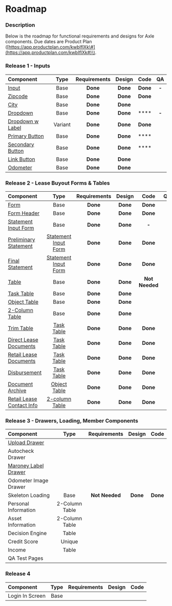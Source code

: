 # Roadmap

### Description

Below is the roadmap for functional requirements and designs for Axle components. Due dates are Product Plan \([https://app.productplan.com/kwbIflXk\#](https://app.productplan.com/kwbIflXk#)\).

### Release 1 - Inputs

| Component | Type | Requirements | Design | Code | QA |
| :--- | :---: | :---: | :---: | :---: | :---: |
| [Input](../components/input/) | Base | **Done** | **Done** | **Done** | **-** |
| [Zipcode ](../components/input/zipcode.md) | Base  | **Done** | **Done** | **Done** |  |
| [City ](../components/input/city.md) | Base  | **Done** | **Done** |  |  |
| [Dropdown](../components/dropdown/) | Base  | **Done** | **Done** | \*\*\*\* | **-** |
| [Dropdown w Label](../components/dropdown/dropdown-with-label.md) | Variant | **Done** | **Done** | **Done** |  |
| [Primary Button](../components/button/primary-button.md) | Base  | **Done** | **Done** | \*\*\*\* |  |
| [Secondary Button](../components/button/secondary-button.md) | Base  | **Done** | **Done** | \*\*\*\* |  |
| [Link Button](../components/button/link-button.md) | Base  | **Done** | **Done** |  |  |
| [Odometer](../components/input/odometer-mileage.md) | Base  | **Done** | **Done** |  |  |

### Release 2 - Lease Buyout Forms & Tables

| Component | Type | Requirements | Design | Code | QA |
| :--- | :---: | :---: | :---: | :---: | :--- |
| [Form](../components/form/) | Base  | **Done** | **Done** | **Done** |  |
| [Form Header](../components/headers/header/) | Base  | **Done** | **Done** | **Done** |  |
| [Statement Input Form](../components/form/preliminary-and-final-statements.md) | Base | **Done** | **Done** | **-** |  |
| [Preliminary Statement](../templates/form-templates/statement-input-form-templates/lbo-preliminary-statement.md) | [Statement Input Form](../components/form/preliminary-and-final-statements.md) | **Done** | **Done** | **Done** |  |
| [Final Statement](../templates/form-templates/statement-input-form-templates/final-statement.md) | [Statement Input Form](../components/form/preliminary-and-final-statements.md) | **Done** | **Done** | **Done** |  |
| [Table](../components/task-tables/) | Base | **Done** | **Done** | **Not Needed** |  |
| [Task Table](../templates/table-templates/task-table-templates/task-table.md) | Base | **Done** | **Done** |  |  |
| [Object Table](../components/task-tables/object-table.md) | Base | **Done** | **Done** |  |  |
| [2-Column Table](../components/task-tables/contact-table.md) | Base | **Done** | **Done** |  |  |
| [Trim Table](../templates/table-templates/task-table-templates/trim.md) | [Task Table](../templates/table-templates/task-table-templates/task-table.md) | **Done** | **Done** | **Done** |  |
| [Direct Lease Documents](../templates/table-templates/task-table-templates/direct-lease-documents.md) | [Task Table](../templates/table-templates/task-table-templates/task-table.md) | **Done** | **Done** | **Done** |  |
| [Retail Lease Documents](../templates/table-templates/task-table-templates/retail-lease-documents.md) | [Task Table](../templates/table-templates/task-table-templates/task-table.md) | **Done** | **Done** | **Done** |  |
| [Disbursement](../templates/table-templates/task-table-templates/disbursement.md) | [Task Table](../templates/table-templates/task-table-templates/task-table.md) | **Done** | **Done** | **Done** |  |
| [Document Archive](../templates/table-templates/object-table-templates/archive.md) | [Object Table](../components/task-tables/object-table.md) | **Done** | **Done** | **Done** |  |
| [Retail Lease Contact Info](../templates/table-templates/2-column-table-templates/retail-lease-contact-info.md) | [2-column Table](../components/task-tables/contact-table.md) | **Done** | **Done** | **Done** |  |

### Release 3 - Drawers, Loading, Member Components

| Component | Type | Requirements | Design | Code |
| :--- | :---: | :---: | :---: | :---: |
| [Upload Drawer](../components/drawer/upload.md) |  |  |  |  |
| Autocheck Drawer |  |  |  |  |
| [Maroney Label Drawer](../templates/drawer-templates/drawer-trim.md) |  |  |  |  |
| Odometer Image Drawer |  |  |  |  |
| Skeleton Loading | Base | **Not** **Needed** | **Done** | **Done** |
| Personal Information | 2-Column Table |  |  |  |
| Asset Information | 2-Column Table |  |  |  |
| Decision Engine | Table |  |  |  |
| Credit Score | Unique |  |  |  |
| Income | Table |  |  |  |
| QA Test Pages |  |  |  |  |

### Release 4

| Component | Type | Requirements | Design | Code |
| :--- | :---: | :---: | :---: | :--- |
| Login In Screen | Base |  |  |  |


